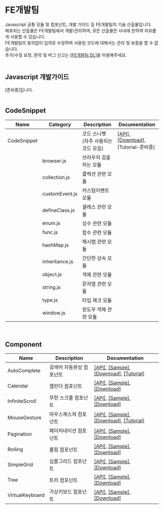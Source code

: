 FE개발팀 
======================
Javascript 공통 모듈 및 컴포넌트, 개발 가이드 등 FE개발팀의 기술 산출물입니다.<br>
배포되는 산출물은 FE개발팀에서 개발/관리하며, 모든 산출물은 사내에 한하여 자유롭게 사용할 수 있습니다.<br>
FE개발팀의 동의없이 임의로 수정하여 사용된 코드에 대해서는 관리 및 보증을 할 수 없습니다.<br>
추가/수정 요청, 문의 및 버그 신고는 [[FE개발팀 DL]](e0242@nhnent.com)을 이용해주세요.
<br><br>

## Javascript 개발가이드
[준비중]입니다.
<br><br>

## CodeSnippet
|Name|Category|Description|Documentation|
| ---- | ---- | ---- | ---- |
|CodeSnippet||코드 스니펫 (자주 사용되는 코드 모음)|[[API]](https://github.nhnent.com/pages/fe/share-code-snippet/index.html), [[Download]](https://github.nhnent.com/fe/share-code-snippet), [Tutorial-준비중]|
||browser.js|브라우저 검출하는 모듈||
||collection.js|콜렉션 관련 모듈||
||customEvent.js|커스텀이벤트 모듈||
||defineClass.js|클래스 관련 모듈||
||enum.js|상수 관련 모듈||
||func.js|함수 관련 모듈||
||hashMap.js|해시맵 관련 모듈||
||inheritance.js|간단한 상속 모듈||
||object.js|객체 관련 모듈||
||string.js|문자열 관련 모듈||
||type.js|타입 체크 모듈||
||window.js|윈도우 객체 관련 모듈||
<br>

## Component
|Name|Description|Documentation|
| ---- | ---- | ---- |
|AutoComplete|검색어 자동완성 컴포넌트|[[API]](https://github.nhnent.com/pages/fe/component-auto-complete), [[Sample]](https://github.nhnent.com/pages/fe/component-auto-complete/tutorial-sample1.html),  [[Download]](https://github.nhnent.com/fe/component-auto-complete), [[Tutorial]](https://github.nhnent.com/FE/Component-AutoComplete/wiki/Component-AutoComplete)|
|Calendar|캘린더 컴포넌트|[[API]](https://github.nhnent.com/pages/fe/component-calendar/), [[Sample]](https://github.nhnent.com/pages/fe/component-calendar/tutorial-default.html), [[Download]](https://github.nhnent.com/fe/component-calendar/)|
|InfiniteScroll|무한 스크롤 컴포넌트|[[API]](https://github.nhnent.com/pages/fe/component-infinite-scroll/), [[Sample]](https://github.nhnent.com/pages/fe/component-infinite-scroll/tutorial-sample1.html),  [[Download]](https://github.nhnent.com/fe/component-infinite-scroll/)|
| MouseGesture|마우스제스쳐 컴포넌트|[[API]](http://github.nhnent.com/pages/fe/component-mouse-gesture/), [[Sample]](http://github.nhnent.com/pages/fe/component-mouse-gesture/tutorial-sample_default.html),  [[Download]](https://github.nhnent.com/fe/component-mouse-gesture), [[Tutorial]](https://github.nhnent.com/fe/component-mouse-gesture/wiki)|
|Pagination|페이지네이션 컴포넌트|[[API]](https://github.nhnent.com/pages/fe/component-pagination/), [[Sample]](https://github.nhnent.com/pages/fe/component-pagination/tutorial-default.html),  [[Download]](https://github.nhnent.com/fe/component-pagination/)|
|Rolling|롤링 컴포넌트|[[API]](https://github.nhnent.com/pages/fe/component-rolling/), [[Sample]](https://github.nhnent.com/pages/fe/component-rolling/tutorial-index_default_nocircle.html), [[Download]](https://github.nhnent.com/fe/component-rolling)|
|SimpleGrid|심플그리드 컴포넌트|[[API]](https://github.nhnent.com/pages/fe/component-simple-grid/), [[Sample]](https://github.nhnent.com/pages/fe/component-simple-grid/tutorial-sample1.html),  [[Download]](https://github.nhnent.com/fe/component-simple-grid)|
|Tree|트리 컴포넌트|[[API]](https://github.nhnent.com/pages/fe/component-tree/), [[Sample]](https://github.nhnent.com/pages/fe/component-tree/tutorial-index_default.html),  [[Download]](https://github.nhnent.com/fe/component-tree)|
|VirtualKeyboard|가상키보드 컴포넌트|[[API]](https://github.nhnent.com/pages/fe/component-virtual-keyboard/), [[Sample]](https://github.nhnent.com/pages/fe/component-virtual-keyboard/tutorial-mobile.html),  [[Download]](https://github.nhnent.com/fe/component-virtual-keyboard)|





